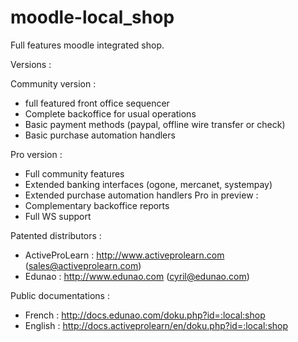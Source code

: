 # moodle-local_shop

Full features moodle integrated shop.

Versions : 

Community version :
   - full featured front office sequencer
   - Complete backoffice for usual operations
   - Basic payment methods (paypal, offline wire transfer or check)
   - Basic purchase automation handlers

Pro version :
   - Full community features
   - Extended banking interfaces (ogone, mercanet, systempay)
   - Extended purchase automation handlers
Pro in preview :
   - Complementary backoffice reports
   - Full WS support

Patented distributors :

   - ActiveProLearn : http://www.activeprolearn.com (sales@activeprolearn.com)
   - Edunao : http://www.edunao.com (cyril@edunao.com)

Public documentations : 

   - French : http://docs.edunao.com/doku.php?id=:local:shop
   - English : http://docs.activeprolearn/en/doku.php?id=:local:shop